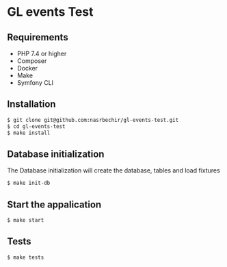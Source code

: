 GL events Test
========================

Requirements
------------

  * PHP 7.4 or higher
  * Composer
  * Docker
  * Make
  * Symfony CLI

Installation
------------

```bash
$ git clone git@github.com:nasrbechir/gl-events-test.git
$ cd gl-events-test
$ make install
```

Database initialization
------------
The Database initialization will create the database, tables and load fixtures
```bash
$ make init-db
```

Start the appalication
------------
```bash
$ make start
```

Tests
------------
```bash
$ make tests
```
